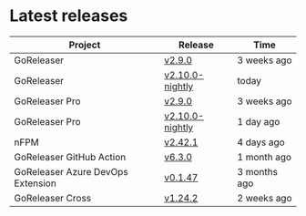 # Latest releases

| Project                           | Release                                                                                         | Time        |
| --------------------------------- | ----------------------------------------------------------------------------------------------- | ----------- |
| GoReleaser | [v2.9.0](https://github.com/goreleaser/goreleaser/releases/tag/v2.9.0) | 3 weeks ago |
| GoReleaser | [v2.10.0-nightly](https://github.com/goreleaser/goreleaser/releases/tag/nightly) | today |
| GoReleaser Pro | [v2.9.0](https://github.com/goreleaser/goreleaser-pro/releases/tag/v2.9.0) | 3 weeks ago |
| GoReleaser Pro | [v2.10.0-nightly](https://github.com/goreleaser/goreleaser-pro/releases/tag/nightly) | 1 day ago |
| nFPM | [v2.42.1](https://github.com/goreleaser/nfpm/releases/tag/v2.42.1) | 4 days ago |
| GoReleaser GitHub Action | [v6.3.0](https://github.com/goreleaser/goreleaser-action/releases/tag/v6.3.0) | 1 month ago |
| GoReleaser Azure DevOps Extension | [v0.1.47](https://github.com/goreleaser/goreleaser-azure-devops-extension/releases/tag/v0.1.47) | 3 months ago |
| GoReleaser Cross | [v1.24.2](https://github.com/goreleaser/goreleaser-cross/releases/tag/v1.24.2) | 2 weeks ago |
